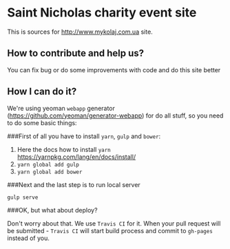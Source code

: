 # Saint Nicholas charity event site

This is sources for http://www.mykolaj.com.ua site.

## How to contribute and help us?

You can fix bug or do some improvements with code and do this site better

## How I can do it?

We're using yeoman `webapp` generator (https://github.com/yeoman/generator-webapp) for do all stuff, so you need to do some
basic things:

###First of all you have to install `yarn`, `gulp` and `bower`:

1. Here the docs how to install `yarn` https://yarnpkg.com/lang/en/docs/install/
2. `yarn global add gulp`
3. `yarn global add bower`

###Next and the last step is to run local server

`gulp serve`

###OK, but what about deploy?

Don't worry about that. We use `Travis CI` for it. When your pull request will
be submitted - `Travis CI` will start build process and commit to
`gh-pages` instead of you.
